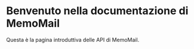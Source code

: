 # Benvenuto nella documentazione di MemoMail

Questa è la pagina introduttiva delle API di MemoMail.
